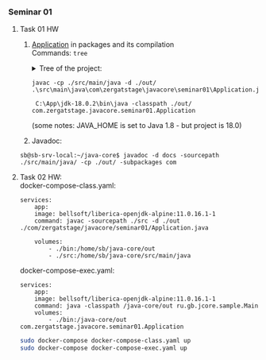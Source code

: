 ### Seminar 01

01. Task 01 HW
    01. [Application](/src/main/java/com/zergatstage/javacore/seminar01) in packages and its compilation  
        Commands: ```tree```
        <details>
            <summary> Tree of the project: </summary>
        <pre>
            C:.
            ├───docs
            │   ├───com
            │   │   └───zergatstage
            │   │       └───javacore
            │   │           └───lesson01
            │   │               └───solutions
            │   ├───legal
            │   ├───resources
            │   └───script-dir
            │       └───images
            ├───out
            │   ├───com
            │   │   └───zergatstage
            │   │       └───javacore
            │   │           └───lesson01
            │   │               └───solutions
            │   └───production
            │       └───gb-java-core
            │           ├───com
            │           │   └───zergatstage
            │           │       └───javacore
            │           │           ├───lesson01
            │           │           │   └───solutions
            │           │           └───seminar01
            │           │               ├───controllers
            │           │               ├───model
            │           │               └───resource
            │           ├───META-INF
            │           └───resource
            ├───resource
            └───src
            └───main
            └───java
            ├───com
            │   └───zergatstage
            │       └───javacore
            │           ├───lesson01
            │           │   └───solutions
            │           └───seminar01
            │               ├───controllers
            │               └───model
            └───META-INF
            </pre>  </details>

        ```shell
        javac -cp ./src/main/java -d ./out/ .\src\main\java\com\zergatstage\javacore\seminar01\Application.java
        
         C:\App\jdk-18.0.2\bin\java -classpath ./out/ com.zergatstage.javacore.seminar01.Application  
        ```
        (some notes: JAVA_HOME is set to Java 1.8 - but project is 18.0)

    02. Javadoc:
    ```shell
    sb@sb-srv-local:~/java-core$ javadoc -d docs -sourcepath ./src/main/java/ -cp ./out/ -subpackages com   
    ```   


02. Task 02 HW:  
    docker-compose-class.yaml:
    ```docker  
    services:
        app:
        image: bellsoft/liberica-openjdk-alpine:11.0.16.1-1
        command: javac -sourcepath ./src -d ./out ./com/zergatstage/javacore/seminar01/Application.java

        volumes:
            - ./bin:/home/sb/java-core/out
            - ./src:/home/sb/java-core/src/main/java
    ```
    docker-compose-exec.yaml:
    ```docker  
    services:
        app:
        image: bellsoft/liberica-openjdk-alpine:11.0.16.1-1
        command: java -classpath /java-core/out ru.gb.jcore.sample.Main
        volumes:
            - ./bin:/java-core/out com.zergatstage.javacore.seminar01.Application

    ```

    ```bash
    sudo docker-compose docker-compose-class.yaml up
    sudo docker-compose docker-compose-exec.yaml up
    
    ```
